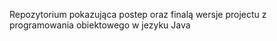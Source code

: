 Repozytorium pokazująca postep oraz finalą wersje projectu z programowania obiektowego w jezyku Java
